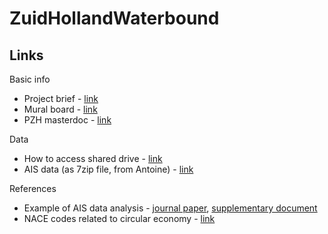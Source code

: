 # ZuidHollandWaterbound

## Links 
Basic info 
* Project brief - [link](https://docs.google.com/document/d/1lTfW2O1bHGLRhvYSYcTIwukHISJrbU2BZqlETWNrPNI/edit?usp=share_link) 
* Mural board - [link](https://app.mural.co/t/phd8054/m/phd8054/1667212844295/5559a0e2a6e125b38120382a9aa17fe4653f0d0f?sender=tpytsui3866)
* PZH masterdoc - [link](https://docs.google.com/document/d/1w1yXowMw2up2rR6WSBL31JSPZcavH71yscxCO7s6h2I/edit?usp=sharing) 

Data 
* How to access shared drive - [link](https://webdata.tudelft.nl/)
* AIS data (as 7zip file, from Antoine) - [link](https://filesender.renater.fr/?s=download&token=8fce4bae-1f7d-4321-ba86-234c544c2cff)

References 
* Example of AIS data analysis - [journal paper](https://drive.google.com/file/d/1hscyUwoZO5IoePpDAPueON0NyjgXH1Py/view?usp=share_link), [supplementary document](https://docs.google.com/document/d/1q3QidZBZEx8NdzugulpkkJic4pBlvvxrmC5xVvfh8YY/edit?usp=share_link) 
* NACE codes related to circular economy - [link](https://drive.google.com/file/d/1u5pDLVhm4NwNPJpVh75RGuHRvOIs5y1f/view?usp=share_link)
